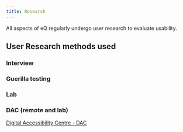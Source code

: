 ```yaml
---
title: Research
---
```

All aspects of eQ regularly undergo user research to evaluate usability.

## User Research methods used

### Interview

### Guerilla testing

### Lab

### DAC (remote and lab)

[Digital Accessibility Centre - DAC](http://www.digitalaccessibilitycentre.org/)
